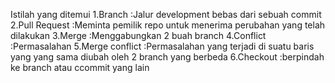 Istilah yang ditemui
1.Branch :Jalur development bebas dari sebuah commit
2.Pull Request :Meminta pemilik repo untuk menerima perubahan yang telah dilakukan
3.Merge :Menggabungkan 2 buah branch
4.Conflict :Permasalahan
5.Merge conflict :Permasalahan yang terjadi di suatu baris yang yang sama diubah oleh 2 branch yang berbeda 
6.Checkout :berpindah ke branch atau ccommit yang lain
